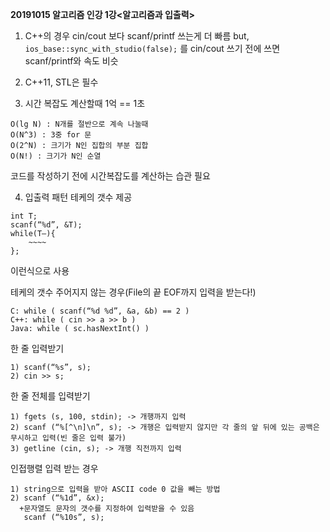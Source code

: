 **20191015 알고리즘 인강 1강<알고리즘과 입출력>**
1. C++의 경우 cin/cout 보다 scanf/printf 쓰는게 더 빠름
but, 
`ios_base::sync_with_studio(false);` 
를 cin/cout 쓰기 전에 쓰면 scanf/printf와 속도 비슷

2. C++11, STL은 필수

3. 시간 복잡도 계산할때 1억 == 1초
```
O(lg N) : N개를 절반으로 계속 나눌때
O(N^3) : 3중 for 문
O(2^N) : 크기가 N인 집합의 부분 집합
O(N!) : 크기가 N인 순열
```

코드를 작성하기 전에 시간복잡도를 계산하는 습관 필요

4. 입출력 패턴 테케의 갯수 제공
```
int T;
scanf(“%d”, &T);
while(T—){
	~~~~
};
```
이런식으로 사용

테케의 갯수 주어지지 않는 경우(File의 끝 EOF까지 입력을 받는다!)
 ```
 C: while ( scanf(“%d %d”, &a, &b) == 2 )
 C++: while ( cin >> a >> b )
 Java: while ( sc.hasNextInt() )
```

한 줄 입력받기
```
1) scanf(“%s”, s);
2) cin >> s;
```

한 줄 전체를 입력받기
```
1) fgets (s, 100, stdin); -> 개행까지 입력
2) scanf (“%[^\n]\n”, s); -> 개행은 입력받지 않지만 각 줄의 앞 뒤에 있는 공백은 무시하고 입력(빈 줄은 입력 불가)
3) getline (cin, s); -> 개행 직전까지 입력
```

인접행렬 입력 받는 경우
```
1) string으로 입력을 받아 ASCII code 0 값을 빼는 방법
2) scanf (“%1d”, &x);
  +문자열도 문자의 갯수를 지정하여 입력받을 수 있음
   scanf (“%10s”, s);
```





















